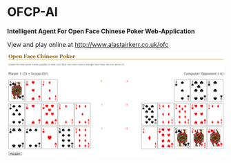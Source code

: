 # OFCP-AI
<b>Intelligent Agent For Open Face Chinese Poker Web-Application</b>

View and play online at http://www.alastairkerr.co.uk/ofc

[![screenshot of game](https://raw.githubusercontent.com/AKerr94/OFCP-AI/master/Report/scoring%20example%202.png?token=AFcFgR7K06yPJUfXEwn6fubIiWV6WVCiks5VMXFmwA%3D%3D)](http://www.alastairkerr.co.uk/OFCP_game.html)
